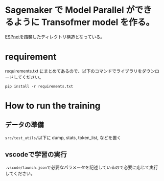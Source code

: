 # Sagemaker で Model Parallel ができるように Transofmer model を作る。

[ESPnet](https://github.com/espnet/espnet)を踏襲したディレクトリ構造となっている。

# requirement

requirements.txt にまとめてあるので、以下のコマンドでライブラリをダウンロードしてください。

```
pip install -r requirements.txt
```

# How to run the training


## データの準備

`src/test_utils/`以下に dump, stats, token_list, などを置く

## vscodeで学習の実行

`.vscode/launch.json`で必要なパラメータを記述しているので必要に応じて実行してください。
